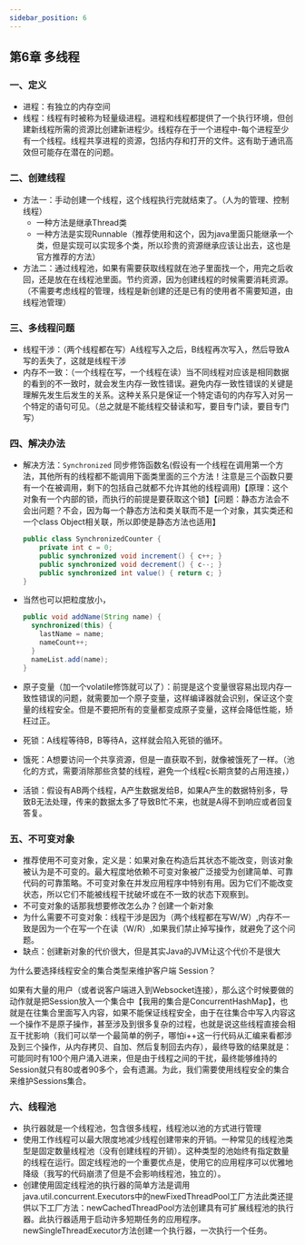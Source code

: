 ```yaml
---
sidebar_position: 6
---
```



## 第6章 多线程

### 一、定义

- 进程：有独立的内存空间
- 线程：线程有时被称为轻量级进程。进程和线程都提供了一个执行环境，但创建新线程所需的资源比创建新进程少。线程存在于一个进程中-每个进程至少有一个线程。线程共享进程的资源，包括内存和打开的文件。这有助于通讯高效但可能存在潜在的问题。

### 二、创建线程

- 方法一：手动创建一个线程，这个线程执行完就结束了。（人为的管理、控制线程）
  - 一种方法是继承Thread类
  - 一种方法是实现Runnable（推荐使用和这个，因为java里面只能继承一个类，但是实现可以实现多个类，所以珍贵的资源继承应该让出去，这也是官方推荐的方法）
- 方法二：通过线程池，如果有需要获取线程就在池子里面找一个，用完之后收回，还是放在在线程池里面。节约资源，因为创建线程的时候需要消耗资源。（不需要考虑线程的管理，线程是新创建的还是已有的使用者不需要知道，由线程池管理）

### 三、多线程问题

- 线程干涉：（两个线程都在写）A线程写入之后，B线程再次写入，然后导致A写的丢失了，这就是线程干涉
- 内存不一致：（一个线程在写，一个线程在读）当不同线程对应该是相同数据的看到的不一致时，就会发生内存一致性错误。避免内存一致性错误的关键是理解先发生后发生的关系。这种关系只是保证一个特定语句的内存写入对另一个特定的语句可见。（总之就是不能线程交替读和写，要目专门读，要目专门写）

### 四、解决办法

- 解决方法：`Synchronized` 同步修饰函数名(假设有一个线程在调用第一个方法，其他所有的线程都不能调用下面类里面的三个方法！注意是三个函数只要有一个在被调用，剩下的包括自己就都不允许其他的线程调用)【原理：这个对象有一个内部的锁，而执行的前提是要获取这个锁】【问题：静态方法会不会出问题？不会，因为每一个静态方法和类关联而不是一个对象，其实类还和一个class Object相关联，所以即使是静态方法也适用】

  ```java
  public class SynchronizedCounter {
      private int c = 0;
      public synchronized void increment() { c++; } 
      public synchronized void decrement() { c--; } 
      public synchronized int value() { return c; } 
  }
  ```

- 当然也可以把粒度放小，

  ```java
  public void addName(String name) {
    synchronized(this) {
      lastName = name;
      nameCount++; 
    } 
    nameList.add(name); 
  }
  ```

- 原子变量（加一个volatile修饰就可以了）：前提是这个变量很容易出现内存一致性错误的问题，就需要加一个原子变量，这样编译器就会识别，保证这个变量的线程安全。但是不要把所有的变量都变成原子变量，这样会降低性能，矫枉过正。

- 死锁：A线程等待B，B等待A，这样就会陷入死锁的循环。

- 饿死：A想要访问一个共享资源，但是一直获取不到，就像被饿死了一样。（池化的方式，需要消除那些贪婪的线程，避免一个线程c长期贪婪的占用连接，）

- 活锁：假设有AB两个线程，A产生数据发给B，如果A产生的数据特别多，导致B无法处理，传来的数据太多了导致B忙不来，也就是A得不到响应或者回复答复。

### 五、不可变对象

- 推荐使用不可变对象，定义是：如果对象在构造后其状态不能改变，则该对象被认为是不可变的。最大程度地依赖不可变对象被广泛接受为创建简单、可靠代码的可靠策略。不可变对象在并发应用程序中特别有用。因为它们不能改变状态，所以它们不能被线程干扰破坏或在不一致的状态下观察到。
- 不可变对象的话那我想要修改怎么办？创建一个新对象
- 为什么需要不可变对象：线程干涉是因为（两个线程都在写W/W）,内存不一致是因为一个在写一个在读（W/R）,如果我们禁止掉写操作，就避免了这个问题。
- 缺点：创建新对象的代价很大，但是其实Java的JVM让这个代价不是很大

为什么要选择线程安全的集合类型来维护客户端 Session？

如果有⼤量的⽤户（或者说客户端进⼊到Websocket连接），那么这个时候要做的动作就是把Session放⼊⼀个集合中【我⽤的集合是ConcurrentHashMap】，也就是在往集合⾥⾯写⼊内容，如果不能保证线程安全，由于在往集合中写⼊内容这⼀个操作不是原⼦操作，甚⾄涉及到很多复杂的过程，也就是说这些线程直接会相互⼲扰影响（我们可以举⼀个最简单的例⼦，哪怕i++这⼀⾏代码从汇编来看都涉及到三个操作，从内存拷⻉、⾃加、然后复制回去内存），最终导致的结果就是：可能同时有100个⽤户涌⼊进来，但是由于线程之间的⼲扰，最终能够维持的Session就只有80或者90多个，会有遗漏。为此，我们需要使⽤线程安全的集合来维护Sessions集合。

### 六、线程池

- 执行器就是一个线程池，包含很多线程，线程池以池的方式进行管理
- 使用工作线程可以最大限度地减少线程创建带来的开销。一种常见的线程池类型是固定数量线程池（没有创建线程的开销）。这种类型的池始终有指定数量的线程在运行。固定线程池的一个重要优点是，使用它的应用程序可以优雅地降级（我写的代码崩溃了但是不会影响线程池，独立的）。
- 创建使用固定线程池的执行器的简单方法是调用java.util.concurrent.Executors中的newFixedThreadPool工厂方法此类还提供以下工厂方法：newCachedThreadPool方法创建具有可扩展线程池的执行器。此执行器适用于启动许多短期任务的应用程序。newSingleThreadExecutor方法创建一个执行器，一次执行一个任务。